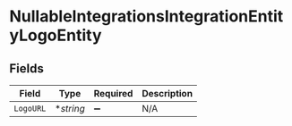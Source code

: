 # NullableIntegrationsIntegrationEntityLogoEntity


## Fields

| Field              | Type               | Required           | Description        |
| ------------------ | ------------------ | ------------------ | ------------------ |
| `LogoURL`          | **string*          | :heavy_minus_sign: | N/A                |